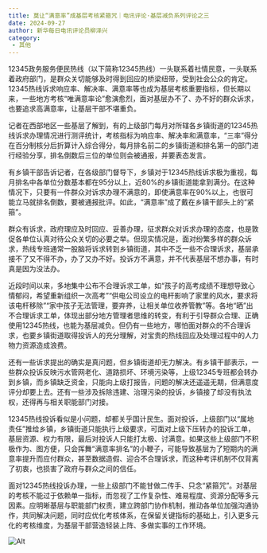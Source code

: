 ```yaml
---
title: 莫让“满意率”成基层考核紧箍咒｜电讯评论·基层减负系列评论之三
date: 2024-09-27
author: 新华每日电讯评论员柳泽兴
category:
 - 其他
---
```


12345政务服务便民热线（以下简称12345热线）一头联系着社情民意，一头联系着政府部门，是群众关切能够及时得到回应的桥梁纽带，受到社会公众的肯定。12345热线诉求响应率、解决率、满意率等也成为基层考核重要指标，但长期以来，一些地方考核“唯满意率论”愈演愈烈，面对基层办不了、办不好的群众诉求，也要追求高满意率，让基层干部不堪重负。

记者在西部地区一些基层了解到，有的上级部门每月对所辖各乡镇街道的12345热线诉求办理情况进行测评统计，考核指标为响应率、解决率和满意率，“三率”得分在百分制核分后折算计入综合得分，每月排名前二的乡镇街道和排名第一的部门进行经验分享，排名倒数后三位的单位则会被通报，并要表态发言。

有乡镇干部告诉记者，在各级部门督导下，乡镇对于12345热线诉求极为重视，每月排名中各单位分数基本都在95分以上，近80%的乡镇街道能拿到满分。在这种情况下，只要有一件群众对诉求办理不满意的，即使满意率在90%以上，也很可能立马就排名倒数，要被通报批评。如此，“满意率”成了戴在乡镇干部头上的“紧箍”。

群众有诉求，政府理应及时回应、妥善办理，征求群众对诉求办理的态度，也是敦促各单位认真对待公众关切的必要之举。但现实情况是，面对纷繁多样的群众诉求，热线专班通常一股脑将诉求转到乡镇街道，其中不乏一些不合理诉求，基层承接不了又不得不办，办了又办不好。投诉方不满意，并不代表基层不想办事，有时真是因为没法办。

近段时间以来，多地集中公布不合理诉求工单，如“孩子的高考成绩不理想导致心情郁闷，希望重新组织一次高考”“供电公司设立的电杆影响了家里的风水，要求将该电杆移除”“家中孩子无法管理，要弃养，让相关单位收养管教”等。各地“晒”出不合理诉求工单，体现出部分地方管理者思维的转变，有利于引导群众合理、正确使用12345热线，也能为基层减负。但仍有一些地方，哪怕面对群众的不合理诉求，也要乡镇街道取得投诉人的充分理解，对宝贵的热线回应及处理过程中的人力物力资源造成浪费。

还有一些诉求提出的确实是真问题，但乡镇街道却无力解决。有乡镇干部表示，一些群众投诉反映污水管网老化、道路损坏、环境污染等，上级12345专班都会转办到乡镇，而乡镇缺乏资金，只能向上级打报告，问题的解决还遥遥无期，但满意度评分却要上去。还有一些涉及拆除违建、治理污染的投诉，乡镇接了却没有执法权，还得再与相关职能部门对接。

12345热线投诉看似是小问题，却都关乎国计民生。面对投诉，上级部门以“属地责任”推给乡镇，乡镇街道只能执行上级要求，可面对上级下压转办的投诉工单，基层资源、权力有限，最后对投诉人只能打太极、讨满意。如果这些上级部门不积极作为、图方便，只会挥舞“满意率排名”的小鞭子，可能导致基层为了短期内的满意率提升而应付群众，甚至数据造假、迎合不合理诉求，而这种考评机制不仅背离了初衷，也损害了政府与群众之间的信任。

面对12345热线投诉办理，一些上级部门不能甘做二传手、只念“紧箍咒”。对基层的考核不能过于依赖单一指标，而忽视了工作复杂性、难易程度、资源分配等多元因素。应明晰基层与职能部门权责，建立跨部门协作机制，推动各单位加强沟通协作，共同解决问题，同时应优化考核体系，在保留关键指标的基础上，引入更多元化的考核维度，为基层干部营造轻装上阵、多做实事的工作环境。

![Alt](https://mmbiz.qpic.cn/sz_mmbiz_jpg/cuQuIn5ib4Jsnqj3ibvHeRyGeJP0fT0ud3aC2ianRwp4WUam6YkTt9bJrBNBBEXyicbcv1ibKN1tDBFzyLtsbwCFINQ/640?wx_fmt=jpeg&from=appmsg&tp=webp&wxfrom=5&wx_lazy=1&wx_co=1)

[^锚点文字]: ...